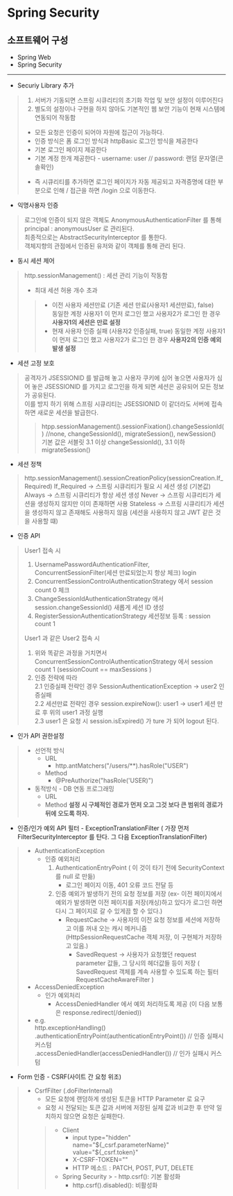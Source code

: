 # Spring Security

## 소프트웨어 구성
- Spring Web
- Spring Security
- - -

- Securiy Library 추가
> 1. 서버가 기동되면 스프링 시큐리티의 초기화 작업 및 보안 설정이 이루어진다
> 2. 별도의 설정이나 구현을 하지 않아도 기본적인 웹 보안 기능이 현재 시스템에 연동되어 작동함
>   - 모든 요청은 인증이 되어야 자원에 접근이 가능하다.
>   - 인증 방식은 폼 로그인 방식과 httpBasic 로그인 방식을 제공한다
>   - 기본 로그인 페이지 제공한다
>   - 기본 계정 한개 제공한다 - username: user // password: 랜덤 문자열(콘솔확인)  
> * 즉 시큐리티를 추가하면 로그인 페이지가 자동 제공되고 자격증명에 대한 부분으로 인해 / 접근을 하면 /login 으로 이동한다.

- 익명사용자 인증
> 로그인에 인증이 되지 않은 객체도 AnonymousAuthenticationFilter 를 통해 principal : anonymousUser 로 관리된다.  
> 최종적으로는 AbstractSecurityInterceptor 를 통한다.   
> 객체지향의 관점에서 인증된 유저와 같이 객체를 통해 관리 된다.  

- 동시 세션 제어
> http.sessionManagement() : 세션 관리 기능이 작동함
> - 최대 세션 허용 개수 초과    
> > - 이전 사용자 세션만료 (기존 세션 만료(사용자1 세션만료), false)  
> > 동일한 계정 사용자1 이 먼저 로그인 했고 사용자2가 로그인 한 경우 **사용자1의 세션은 만료 설정**
> > - 현재 사용자 인증 실패 (사용자2 인증실패, true)
> > 동일한 계정 사용자1 이 먼저 로그인 했고 사용자2가 로그인 한 경우 **사용자2의 인증 예외 발생 설정**

- 세션 고정 보호
> 공격자가 JSESSIONID 를 발급해 놓고 사용자 쿠키에 심어 놓으면 사용자가 심어 놓은 JSESSIONID 를 가지고 
> 로그인을 하게 되면 세션은 공유되어 모든 정보가 공유된다.   
> 이를 방지 하기 위해 스프링 시큐리티는 JSESSIONID 이 같더라도 서버에 접속하면 새로운 세션을 발급한다.
> > htpp.sessionManagement().sessionFixation().changeSessionId() //none, changeSessionId(), migrateSession(), newSession()   
> > 기본 값은 서블릿 3.1 이상 changeSessionId(), 3.1 이하 migrateSession()

- 세션 정책
> http.sessionManagement().sessionCreationPolicy(sessionCreation.If_Required)
> If_Required -> 스프링 시큐리티가 필요 시 세션 생성 (기본값)
> Always      -> 스프링 시큐리티가 항상 세션 생성
> Never       -> 스프링 시큐리티가 세션을 생성하지 않지만 이미 존재하면 사용
> Stateless   -> 스프링 시큐리티가 세션을 생성하지 않고 존재해도 사용하지 않음 (세션을 사용하지 않고 JWT 같은 것을 사용할 떄)

- 인증 API
> User1 접속 시 
> 1. UsernamePasswordAuthenticationFilter, ConcurrentSessionFilter(세션 만료되었는지 항상 체크)  login
> 2. ConcurrentSessionControlAuthenticationStrategy 에서 session count 0 체크
> 3. ChangeSessionIdAuthenticationStrategy 에서 session.changeSessionId() 새롭게 세션 ID 생성
> 4. RegisterSessionAuthenticationStrategy 세션정보 등록 : session count 1    
>
> User1 과 같은 User2 접속 시 
> 1. 위와 똑같은 과정을 거치면서 ConcurrentSessionControlAuthenticationStrategy 에서 session count 1 (sessionCount == maxSessions )
> 2. 인증 전략에 따라  
> 2.1 인증실패 전략인 경우 SessionAuthenticationException -> user2 인증실패  
> 2.2 세션만료 전략인 경우 session.expireNow(): user1 -> user1 세션 만료 후 위의 user1 과정 실행   
> 2.3 user1 은 요청 시 session.isExpired() 가 ture 가 되어 logout 된다.

- 인가 API 권한설정
> - 선언적 방식
>   * URL   
>      - http.antMatchers("/users/**).hasRole("USER")
>   * Method
>      - @PreAuthorize("hasRole('USER)")
> - 동적방식 - DB 연동 프로그래밍
>   - URL
>   - Method
> **설정 시 구체적인 경로가 먼저 오고 그것 보다 큰 범위의 경로가 뒤에 오도록 하자.**

- 인증/인가 예외 API 필터 - ExceptionTranslationFilter ( 가장 먼저 FilterSecurityInterceptor 를 탄다. 그 다음 ExceptionTranslationFilter)
> - AuthenticationException
>   - 인증 예외처리
>       1. AuthenticationEntryPoint ( 이 것이 타기 전에 SecurityContext 를 null 로 만듦)
>           - 로그인 페이지 이동, 401 오류 코드 전달 등
>       2. 인증 예외가 발생하기 전의 요청 정보를 저장 (ex- 이전 페이지에서 예외가 발생하면 이전 페이지를 저장(캐싱)하고 있다가 로그인 하면 다시 그 페이지로 갈 수 있게끔 할 수 있다.)
>           - RequestCache -> 사용자의 이전 요청 정보를 세션에 저장하고 이를 꺼내 오는 캐시 메커니즘 (HttpSessionRequestCache 객체 저장, 이 구현체가 저장하고 있음.)
>               - SavedRequest -> 사용자가 요청했던 request parameter 값들, 그 당시의 헤더값들 등이 저장 ( SavedRequest 객체를 계속 사용할 수 있도록 하는 필터 RequestCacheAwareFilter )
> - AccessDeniedException
>   - 인가 예외처리
>       - AccessDeniedHandler 에서 예외 처리하도록 제공 (이 다음 보통은 response.redirect(/denied))
> - e.g.  
>   http.exceptionHandling()
>       .authenticationEntryPoint(authenticationEntryPoint())   // 인증 실패시 커스텀   
>       .accessDeniedHandler(accessDeniedHandler())             // 인가 실패시 커스텀

- Form 인증 - CSRF(사이트 간 요청 위조)
> - CsrfFilter (.doFilterInternal)
>   - 모든 요청에 랜덤하게 생성된 토큰을 HTTP Parameter 로 요구
>   - 요청 시 전달되는 토큰 값과 서버에 저장된 실제 값과 비교한 후 만약 일치하지 않으면 요청은 실패한다.
>   > - Client
>   >   - input type="hidden" name="${_csrf.parameterName}" value="${_csrf.token}"
>   >   - X-CSRF-TOKEN="" 
>   >   - HTTP 메소드 : PATCH, POST, PUT, DELETE
>   > - Spring Security
    >   - http.csrf(): 기본 활성화
>   >   - http.csrf().disabled(): 비활성화